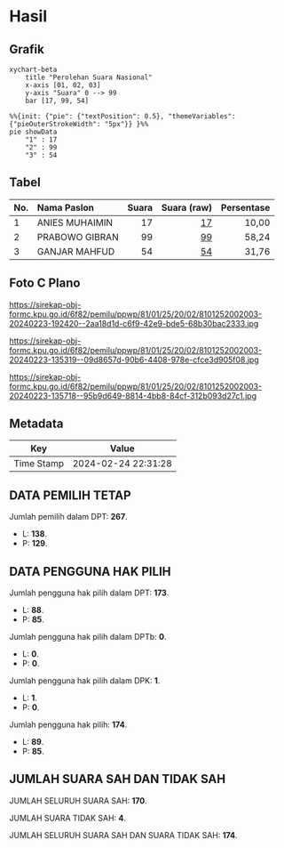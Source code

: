 # Hasil

## Grafik

```mermaid
xychart-beta
    title "Perolehan Suara Nasional"
    x-axis [01, 02, 03]
    y-axis "Suara" 0 --> 99
    bar [17, 99, 54]
```

```mermaid
%%{init: {"pie": {"textPosition": 0.5}, "themeVariables": {"pieOuterStrokeWidth": "5px"}} }%%
pie showData
    "1" : 17
    "2" : 99
    "3" : 54
```

## Tabel

| No. | Nama Paslon    | Suara | Suara (raw) | Persentase |
|:--- |:-------------- | -----:| -----------:| ----------:|
| 1   | ANIES MUHAIMIN | 17    | [17][p-1]   | 10,00      |
| 2   | PRABOWO GIBRAN | 99    | [99][p-2]   | 58,24      |
| 3   | GANJAR MAHFUD  | 54    | [54][p-3]   | 31,76      |


[p-1]: https://github.com/gigit-pemilu/pemilu-2024/blob/main/pilpres/hitung-suara/sub/81-maluku/sub/01-maluku-tengah/sub/25-seram-utara-timur-kobi/sub/2002-sariputih/sub/003-tps/sub/paslon-1.txt
[p-2]: https://github.com/gigit-pemilu/pemilu-2024/blob/main/pilpres/hitung-suara/sub/81-maluku/sub/01-maluku-tengah/sub/25-seram-utara-timur-kobi/sub/2002-sariputih/sub/003-tps/sub/paslon-2.txt
[p-3]: https://github.com/gigit-pemilu/pemilu-2024/blob/main/pilpres/hitung-suara/sub/81-maluku/sub/01-maluku-tengah/sub/25-seram-utara-timur-kobi/sub/2002-sariputih/sub/003-tps/sub/paslon-3.txt

## Foto C Plano

https://sirekap-obj-formc.kpu.go.id/6f82/pemilu/ppwp/81/01/25/20/02/8101252002003-20240223-192420--2aa18d1d-c6f9-42e9-bde5-68b30bac2333.jpg

https://sirekap-obj-formc.kpu.go.id/6f82/pemilu/ppwp/81/01/25/20/02/8101252002003-20240223-135319--09d8657d-90b6-4408-978e-cfce3d905f08.jpg

https://sirekap-obj-formc.kpu.go.id/6f82/pemilu/ppwp/81/01/25/20/02/8101252002003-20240223-135718--95b9d649-8814-4bb8-84cf-312b093d27c1.jpg


## Metadata

| Key        | Value               |
| ---------- | ------------------- |
| Time Stamp | 2024-02-24 22:31:28 |


## DATA PEMILIH TETAP

Jumlah pemilih dalam DPT: **267**.
 * L: **138**.
 * P: **129**.

## DATA PENGGUNA HAK PILIH

Jumlah pengguna hak pilih dalam DPT: **173**.
 * L: **88**.
 * P: **85**.

Jumlah pengguna hak pilih dalam DPTb: **0**.
 * L: **0**.
 * P: **0**.

Jumlah pengguna hak pilih dalam DPK: **1**.
 * L: **1**.
 * P: **0**.

Jumlah pengguna hak pilih: **174**.
 * L: **89**.
 * P: **85**.

## JUMLAH SUARA SAH DAN TIDAK SAH

JUMLAH SELURUH SUARA SAH: **170**.

JUMLAH SUARA TIDAK SAH: **4**.

JUMLAH SELURUH SUARA SAH DAN SUARA TIDAK SAH: **174**.


